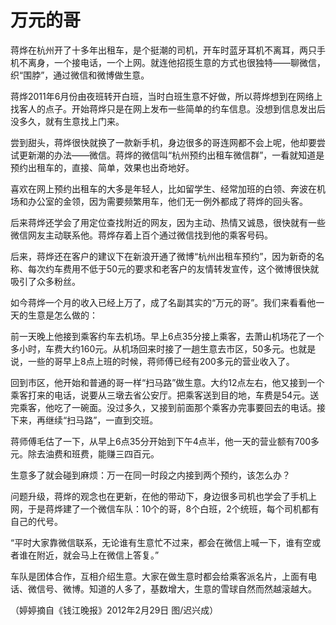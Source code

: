 # 万元的哥

蒋烨在杭州开了十多年出租车，是个挺潮的司机，开车时蓝牙耳机不离耳，两只手机不离身，一个接电话，一个上网。就连他招揽生意的方式也很独特——聊微信，织“围脖”，通过微信和微博做生意。 

蒋烨2011年6月份由夜班转开白班，当时白班生意不好做，所以蒋烨想到在网络上找客人的点子。开始蒋烨只是在网上发布一些简单的约车信息。没想到信息发出后没多久，就有生意找上门来。 

尝到甜头，蒋烨很快就换了一款新手机，身边很多的哥连网都不会上呢，他却要尝试更新潮的办法——微信。蒋烨的微信叫“杭州预约出租车微信群”，一看就知道是预约出租车的，直接、简单，效果也出奇地好。 

喜欢在网上预约出租车的大多是年轻人，比如留学生、经常加班的白领、奔波在机场和办公室的金领，因为需要频繁用车，他们无一例外都成了蒋烨的回头客。 

后来蒋烨还学会了用定位查找附近的网友，因为主动、热情又诚恳，很快就有一些微信网友主动联系他。蒋烨存着上百个通过微信找到他的乘客号码。 

后来，蒋烨还在客户的建议下在新浪开通了微博“杭州出租车预约”，因为新奇的名称、每次约车费用不低于50元的要求和老客户的友情转发宣传，这个微博很快就吸引了众多粉丝。 

如今蒋烨一个月的收入已经上万了，成了名副其实的“万元的哥”。我们来看看他一天的生意是怎么做的： 

前一天晚上他接到乘客约车去机场。早上6点35分接上乘客，去萧山机场花了一个多小时，车费大约160元。从机场回来时接了一趟生意去市区，50多元。也就是说，一些的哥早上8点上班的时候，蒋师傅已经有200多元的营业收入了。 

回到市区，他开始和普通的哥一样“扫马路”做生意。大约12点左右，他又接到一个乘客打来的电话，说要从三墩去省公安厅。把乘客送到目的地，车费是54元。送完乘客，他吃了一碗面。没过多久，又接到前面那个乘客办完事要回去的电话。接下来，再继续“扫马路”，一直到交班。 

蒋师傅毛估了一下，从早上6点35分开始到下午4点半，他一天的营业额有700多元。除去油费和班费，能赚三四百元。 

生意多了就会碰到麻烦：万一在同一时段之内接到两个预约，该怎么办？ 

问题升级，蒋烨的观念也在更新，在他的带动下，身边很多司机也学会了手机上网，于是蒋烨建了一个微信车队：10个的哥，8个白班，2个统班，每个司机都有自己的代号。 

“平时大家靠微信联系，无论谁有生意忙不过来，都会在微信上喊一下，谁有空或者谁在附近，就会马上在微信上答复。” 

车队是团体合作，互相介绍生意。大家在做生意时都会给乘客派名片，上面有电话、微信号、微博。知道的人多了，基数增大，生意的雪球自然而然越滚越大。 

（婷婷摘自《钱江晚报》2012年2月29日 图/迟兴成）